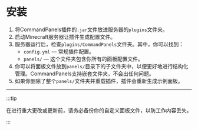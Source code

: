 # 安装

1. 将CommandPanels插件的`.jar`文件放进服务器的`plugins`文件夹。
2. 启动Minecraft服务器让插件生成配置文件。
3. 服务器运行后，检查`plugins/CommandPanels`文件夹。其中，你可以找到：
    - `config.yml` — 常规插件配置。
    - `panels/` — 这个文件夹包含你所有的面板配置文件。
4. 你可以将面板文件放到`panels/`目录下的子文件夹中，以便更好地进行结构化管理。CommandPanels支持嵌套文件夹，不会出任何问题。
5. 如果你删除了整个`panels/`文件夹并重载插件，插件会重新生成示例面板。

------

:::tip

在进行重大更改或更新前，请务必备份你的自定义面板文件，以防工作内容丢失。

:::
